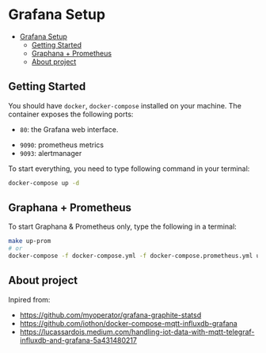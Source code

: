 # Grafana Setup


<!-- TOC -->

- [Grafana Setup](#grafana-setup)
  - [Getting Started](#getting-started)
  - [Graphana + Prometheus](#graphana--prometheus)
  - [About project](#about-project)

<!-- /TOC -->

## Getting Started

You should have `docker`, `docker-compose` installed on your machine. The container exposes the following ports:

- `80`: the Grafana web interface.
<!-- - `8080`: the Graphite web port
- `2003`: the Graphite data port
- `8125`: the StatsD UDP port.
- `9125`: the StatsD repeater's UDP port.
- `8126`: the StatsD administrative port.
- `9102`: statsD prometheus metrics -->
- `9090`: prometheus metrics
- `9093`: alertmanager

To start everything, you need to type following command in your terminal:

```sh
docker-compose up -d
```

## Graphana + Prometheus

To start Graphana & Prometheus only, type the following in a terminal:

```sh
make up-prom
# or
docker-compose -f docker-compose.yml -f docker-compose.prometheus.yml up -d
```

## About project

Inpired from:

* https://github.com/myoperator/grafana-graphite-statsd
* https://github.com/iothon/docker-compose-mqtt-influxdb-grafana
* https://lucassardois.medium.com/handling-iot-data-with-mqtt-telegraf-influxdb-and-grafana-5a431480217



<!-- 
To start specifically graphite (or grafana), you can type the service names as:

```sh
docker-compose up -d grafana
```

**NOTE** Alerts are not started by default

To start alerting, start the alerting containers

```sh
docker-compose -f docker-compose-cabot.yml up -d
```

This repo also contains a makefile to ease interacting with containers.

Starting all services:
```bash
$ make up
```

To stop the container
```bash
$ make down
```

To run container's shell
```bash
$ make shell
```

To view the container log
```bash
$ make tail
```

## Logging into grafana

Once your container is running all you need to do is:

- open your browser pointing to http://localhost (or another port if you changed it)
  - Docker with VirtualBox on macOS: use `docker-machine ip` instead of `localhost`
- login with the default username (admin) and password (admin)
- Go to datasources and check if graphite is there as default datasource

## Adding dashboards

Adding dashboards is easy. All you need to do is:

- Click the `+` icon from left menu, click "dashboard"
- Goto `Add Query` and select "graphite" as the datasource
- Either click the "select metric" from query editor, or type your full metric path, for ex- `stats.counters.myapp.foo.bar.count`

## Viewing Alerts

Open [localhost:5000](http://localhost:5000) in your browser. It will ask for default credentials for the first timers.

### Configuring graphite with cabot

**Step 1** - Create instance check

The first step is to check if your alerting system can ping the `graphite` service. To do so,

- Goto [Checks](http://localhost:5000/checks/) and [create a ICMP check](http://localhost:5000/icmpcheck/create/?instance=&service=)
- give it any name and leave everything as it is, save

**Step 2** - Create instance

- Goto [Create instance](http://localhost:5000/instance/create/)
- Name it anything. Enter `graphite` in the *Address* field (without `http://`)
- In the status check, select the check you created in step 1

Now, once done, visit [Checks](http://localhost:5000/checks/) page again and hopefully you'll be seeing a `passing` status on the check

### Creating Alerts

Cabot has three basic modules:

1. Instances
2. Services
3. Checks

Since cabot's take on these modules and how to use them, is very obscure, I will try to document it here and give a rough idea
of how it should be used with this project's configuration. The whole idea revolves around the "Service based architecture".

**First**, we create instances. Name them by their hostname or logical names. For instance, memcache-1, redis-1, redis-2 etc.

**Second**, create services based on those instances. For instance, memcache service may run on memcache-1. API service may run on api-1, api-2 and memcache-1 (say memcache server has spaces)

**Third**, create checks to run. Checks can be based on services, or on instances. For ex- 

- To check rate of 5xx HTTP responses on API *service* is below 10%, we will create a `Graphite check` that runs on *API service*.
- To check if memcache-1 server is responding, we will create `HTTP check` that runs on `memcache-1` *instance*

#### Creating instances

- Goto [Create instance](http://localhost:5000/instance/create/)
- Name it anything

#### Creating services

- Goto [Create service](http://localhost:5000/service/create/)
- Name it anything

#### Creating checks

Checks are of following types:

1. Graphite checks: Checks for metrics
- Goto [Create graphite check](http://localhost:5000/graphitecheck/create/?instance=&service=)
- Name it anything

2. HTTP checks: Checks for HTTP status code (health checks)
- Goto [Create HTTP check](http://localhost:5000/httpcheck/create/?instance=&service=)
- Name it anything

3. Jenkin checks: Checks for job build status (continuous integration checks)
- Goto [Create Jenkin check](http://localhost:5000/jenkins_check/create/?instance=&service=)
- Name it anything

4. ICMP checks: Checks for ping status (continuous integration checks)
- Goto [Create ICMP check](http://localhost:5000/icmpcheck/create/?instance=&service=)
- Name it anything -->

